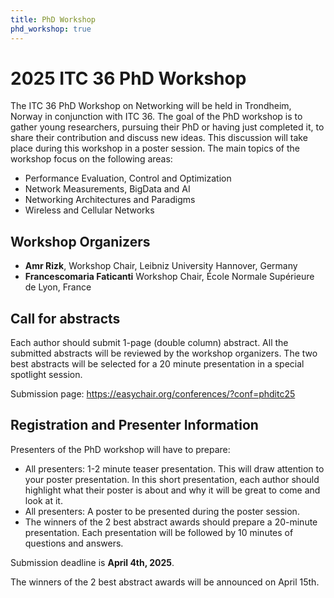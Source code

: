 ```yaml
---
title: PhD Workshop
phd_workshop: true
---
```

# 2025 ITC 36 PhD Workshop

The ITC 36 PhD Workshop on Networking will be held in Trondheim, Norway in conjunction with ITC 36. The goal of the PhD workshop is to gather young researchers, pursuing their PhD or having just completed it, to share their contribution and discuss new ideas. This discussion will take place during this workshop in a poster session.
The main topics of the workshop focus on the following areas:

- Performance Evaluation, Control and Optimization
- Network Measurements, BigData and AI
- Networking Architectures and Paradigms
- Wireless and Cellular Networks

## Workshop Organizers

* **Amr Rizk**, Workshop Chair, Leibniz University Hannover, Germany
* **Francescomaria Faticanti** Workshop Chair, École Normale Supérieure de Lyon, France


## Call for abstracts

Each author should submit 1-page (double column) abstract. All the submitted abstracts will be reviewed by the workshop organizers.
The two best abstracts will be selected for a 20 minute presentation in a special spotlight session. 

Submission page: https://easychair.org/conferences/?conf=phditc25

## Registration and Presenter Information

Presenters of the PhD workshop will have to prepare:

- All presenters: 1-2 minute teaser presentation. This will draw attention to your poster presentation. In this short presentation, each author should highlight what their poster is about and why it will be great to come and look at it.
- All presenters: A poster to be presented during the poster session.
- The winners of the 2 best abstract awards should prepare a 20-minute presentation. Each presentation will be followed by 10 minutes of questions and answers.
 
Submission deadline is **April 4th, 2025**. 

The winners of the 2 best abstract awards will be announced on April 15th. 










